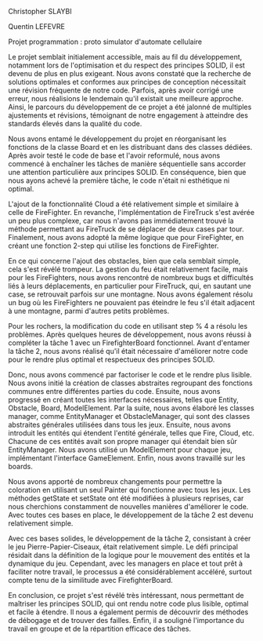 Christopher SLAYBI

Quentin LEFEVRE

Projet programmation : proto simulator d'automate cellulaire


Le projet semblait initialement accessible, mais au fil du 
développement, notamment lors de l'optimisation et du respect 
des principes SOLID, il est devenu de plus en plus exigeant. 
Nous avons constaté que la recherche de solutions optimales 
et conformes aux principes de conception nécessitait une 
révision fréquente de notre code. Parfois, après avoir corrigé 
une erreur, nous réalisions le lendemain qu'il existait une 
meilleure approche. Ainsi, le parcours du développement de ce 
projet a été jalonné de multiples ajustements et révisions, 
témoignant de notre engagement à atteindre des standards élevés 
dans la qualité du code.

Nous avons entamé le développement du projet en 
réorganisant les fonctions de la classe Board et en les distribuant 
dans des classes dédiées. Après avoir testé le code de base et l'avoir 
reformulé, nous avons commencé à enchaîner les tâches de manière 
séquentielle sans accorder une attention particulière aux principes 
SOLID. En conséquence, bien que nous ayons achevé la première tâche,
le code n'était ni esthétique ni optimal.

L'ajout de la fonctionnalité Cloud a été relativement 
simple et similaire à celle de FireFighter. En revanche, 
l'implémentation de FireTruck s'est avérée un peu plus complexe, 
car nous n'avons pas immédiatement trouvé la méthode permettant 
au FireTruck de se déplacer de deux cases par tour. Finalement, 
nous avons adopté la même logique que pour FireFighter, en créant
une fonction 2-step qui utilise les fonctions de FireFighter.

En ce qui concerne l'ajout des obstacles, bien que cela semblait 
simple, cela s'est révélé trompeur. La gestion du feu était relativement 
facile, mais pour les FireFighters, nous avons rencontré de nombreux 
bugs et difficultés liés à leurs déplacements, en particulier pour FireTruck,
qui, en sautant une case, se retrouvait parfois sur une montagne. 
Nous avons également résolu un bug où les FireFighters ne pouvaient 
pas éteindre le feu s'il était adjacent à une montagne, parmi d'autres
petits problèmes.

Pour les rochers, la modification du code en utilisant 
step % 4 a résolu les problèmes. Après quelques heures de développement,
nous avons réussi à compléter la tâche 1 avec un FirefighterBoard 
fonctionnel. Avant d'entamer la tâche 2, nous avons réalisé qu'il était
nécessaire d'améliorer notre code pour le rendre plus optimal et 
respectueux des principes SOLID.

Donc, nous avons commencé par factoriser le code et 
le rendre plus lisible. Nous avons initié la création 
de classes abstraites regroupant des fonctions communes
entre différentes parties du code. Ensuite, nous avons 
progressé en créant toutes les interfaces nécessaires, 
telles que Entity, Obstacle, Board, ModelElement. Par la 
suite, nous avons élaboré les classes manager, comme
EntityManager et ObstacleManager, qui sont des classes 
abstraites générales utilisées dans tous les jeux. Ensuite,
nous avons introduit les entités qui étendent l'entité générale, 
telles que Fire, Cloud, etc. Chacune de ces entités avait son propre
manager qui étendait bien sûr EntityManager. Nous avons utilisé
un ModelElement pour chaque jeu, implémentant l'interface GameElement.
Enfin, nous avons travaillé sur les boards.

Nous avons apporté de nombreux changements pour permettre 
la coloration en utilisant un seul Painter qui fonctionne 
avec tous les jeux. Les méthodes getState et setState ont 
été modifiées à plusieurs reprises, car nous cherchions 
constamment de nouvelles manières d'améliorer le code. Avec 
toutes ces bases en place, le développement de la tâche 2 est 
devenu relativement simple.

Avec ces bases solides, le développement de la tâche 2, 
consistant à créer le jeu Pierre-Papier-Ciseaux, était relativement 
simple. Le défi principal résidait dans la définition de la logique 
pour le mouvement des entités et la dynamique du jeu. Cependant, avec
les managers en place et tout prêt à faciliter notre travail,
le processus a été considérablement accéléré, surtout compte tenu 
de la similitude avec FirefighterBoard.

En conclusion, ce projet s'est révélé très intéressant, 
nous permettant de maîtriser les principes SOLID, qui ont rendu 
notre code plus lisible, optimal et facile à étendre. Il nous a 
également permis de découvrir des méthodes de débogage et de 
trouver des failles. Enfin, il a souligné l'importance du travail 
en groupe et de la répartition efficace des tâches.